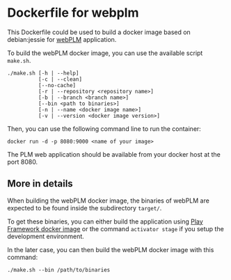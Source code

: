 # Dockerfile for webplm

This Dockerfile could be used to build a docker image based on debian:jessie for [webPLM](https://github.com/BuggleInc/webPLM) application.

To build the webPLM docker image, you can use the available script ```make.sh```.

```
./make.sh [-h | --help]
          [-c | --clean]
          [--no-cache]
          [-r | --repository <repository name>]
          [-b | --branch <branch name>]
          [--bin <path to binaries>]
          [-n | --name <docker image name>]
          [-v | --version <docker image version>]
```

Then, you can use the following command line to run the container:
```
docker run -d -p 8080:9000 <name of your image>
```

The PLM web application should be available from your docker host at the port 8080.

## More in details

When building the webPLM docker image, the binaries of webPLM are expected to be found inside the subdirectory ```target/```.

To get these binaries, you can either build the application using [Play Framework docker image](https://github.com/BuggleInc/plm-dockers/tree/update/dockerfile/play) or the command ```activator stage``` if you setup the development environment.

In the later case, you can then build the webPLM docker image with this command:

```
./make.sh --bin /path/to/binaries
```
